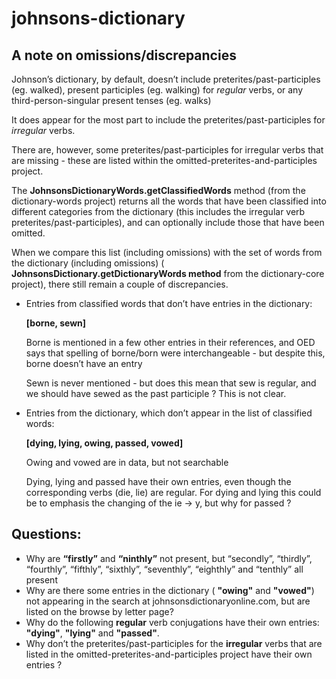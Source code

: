 # johnsons-dictionary

## A note on omissions/discrepancies

Johnson’s dictionary, by default, doesn’t include preterites/past-participles (eg. walked), present participles (eg. walking) for *regular* verbs,  or any third-person-singular present tenses (eg. walks)

It does appear for the most part to include the preterites/past-participles for *irregular* verbs.

There are, however, some preterites/past-participles for irregular verbs that are missing - these are listed within the omitted-preterites-and-participles project.

The **JohnsonsDictionaryWords.getClassifiedWords** method (from the dictionary-words project) returns all the words that have been classified into different categories from the dictionary (this includes the irregular verb preterites/past-participles), and can optionally include those that have been omitted.

When we compare this list (including omissions) with the set of words from the dictionary (including omissions) ( **JohnsonsDictionary.getDictionaryWords method** from the dictionary-core project),  there still remain a couple of discrepancies.

*   Entries from classified words that don’t have entries in the dictionary:

    **[borne, sewn]**

    Borne is mentioned in a few other entries in their references, and 		OED says that spelling of borne/born were interchangeable - but 		despite this, borne doesn’t have an entry

    Sewn is never mentioned - but does this mean that sew is regular, 		and we should have sewed as the past participle ?  This is not clear.

*   Entries from the dictionary, which don’t appear in the list of classified words:

    **[dying, lying, owing, passed, vowed]**

    Owing and vowed are in data, but not searchable

    Dying, lying and passed have their own entries,  even though the 		corresponding verbs (die, lie) are regular.   For dying and lying this could be to emphasis the changing of the ie -> y,  but why for passed ?

## Questions:

* Why are **“firstly”** and **“ninthly”** not present, but “secondly”, “thirdly”, “fourthly”, “fifthly”, “sixthly”, “seventhly”, “eighthly” and “tenthly” all present
* Why are there some entries in the dictionary ( **"owing"** and **"vowed"**) not appearing in the search at johnsonsdictionaryonline.com, but are listed on the browse by letter page?
* Why do the following **regular** verb conjugations have their own entries:  **"dying"**, **"lying"** and **"passed"**.
* Why don’t the preterites/past-participles for the **irregular** verbs that are listed in the omitted-preterites-and-participles project have their own entries ?
